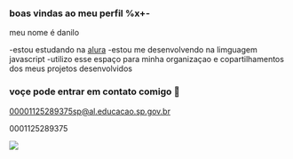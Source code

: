 ### boas vindas ao meu perfil %x+-

meu nome é danilo

-estou estudando na [alura](https://ww.alura.com.br)
-estou me desenvolvendo na limguagem javascript
-utilizo esse espaço para minha organizaçao e copartilhamentos dos meus projetos desenvolvidos

### voçe pode entrar em contato comigo 📑

00001125289375sp@al.educacao.sp.gov.br

0001125289375

![](https://media1.tenor.com/m/aMxYUr7M9DsAAAAd/study-time.gif)
